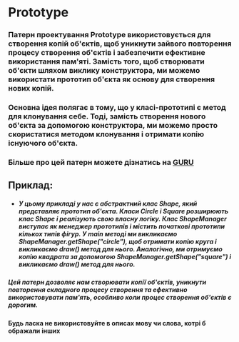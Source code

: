 # Prototype

### Патерн проектування Prototype використовується для створення копій об'єктів, щоб уникнути зайвого повторення процесу створення об'єктів і забезпечити ефективне використання пам'яті. Замість того, щоб створювати об'єкти шляхом виклику конструктора, ми можемо використати прототип об'єкта як основу для створення нових копій.

### Основна ідея полягає в тому, що у класі-прототипі є метод для клонування себе. Тоді, замість створення нового об'єкта за допомогою конструктора, ми можемо просто скористатися методом клонування і отримати копію існуючого об'єкта.
    
### Більше про цей патерн можете дізнатись на [GURU](https://refactoring.guru/uk/design-patterns/prototype)


## Приклад:

* ##### У цьому прикладі у нас є абстрактний клас Shape, який представляє прототип об'єкта. Класи Circle і Square розширюють клас Shape і реалізують свою власну логіку. Клас ShapeManager виступає як менеджер прототипів і містить початкові прототипи кількох типів фігур. У main методі ми викликаємо ShapeManager.getShape("circle"), щоб отримати копію круга і викликаємо draw() метод для нього. Аналогічно, ми отримуємо копію квадрата за допомогою ShapeManager.getShape("square") і викликаємо draw() метод для нього.

##### Цей патерн дозволяє нам створювати копії об'єктів, уникнути повторення складного процесу створення та ефективно використовувати пам'ять, особливо коли процес створення об'єктів є дорогим.


#### Будь ласка не використовуйте в описах мову чи слова, котрі б ображали інших


